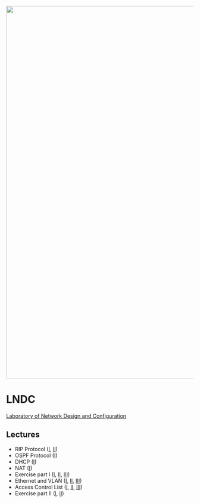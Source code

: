 <a href="https://www.dis.uniroma1.it/"><img src="http://www.dis.uniroma1.it/sites/default/files/marchio%20logo%20eng%20jpg.jpg" width="1000"></a>

# LNDC
[Laboratory of Network Design and Configuration](https://web.uniroma1.it/netlab/laboratory-network-design-and-configuration-ex-laboratorio-applicazioni-telematiche)


## Lectures
- RIP Protocol ([I](https://drive.google.com/open?id=1Wqmqazttf1W7g2hdX4pRmMDi_Tog9ypO&authuser=0), [II](https://drive.google.com/open?id=1DfxHZiXbCJaNU6URO3nVA-g4ol-Bm-B8&authuser=0))
- OSPF Protocol ([I](https://drive.google.com/open?id=1Ka47r9rxQiiR1IRULonhT3wVYlNlOaMa&authuser=0))
- DHCP ([I](https://drive.google.com/open?id=18YfhKxWRAR4vIkktJkgUCLr9-PvfvJhp&authuser=0))
- NAT ([I](https://drive.google.com/open?id=1N0IFNjPBW0RaxGqaiR0Zk1JJHnUHogiS&authuser=0))
- Exercise part I ([I](https://drive.google.com/open?id=1Z2lkByUrnAZiN_HmymbaoQaB03CuIdGD&authuser=0), [II](https://drive.google.com/open?id=1fshRlgqZMDmGelw7ynmH_T4Hi7Hy-ANy&authuser=0), [III](https://drive.google.com/open?id=1P2cYHhWDp1oRP-Fr7heTG-fiZ-9lP3v0&authuser=0))
- Ethernet and VLAN ([I](https://drive.google.com/open?id=1WWK6h0pnd42B3na4vTvzb8QzBt2A69ST&authuser=0), [II](https://drive.google.com/open?id=1fNnZab3QmVOmkUv-wOezbUb6Fo7YqqL_&authuser=0), [III](https://drive.google.com/open?id=1_TqFZd2qApI_aRj3uFEQcHniXz_Efj6m&authuser=0))
- Access Control List ([I](https://drive.google.com/open?id=1zJ_Vd0e4NORDbKsLm-z8MQXvPbg_Iwvh&authuser=0), [II](https://drive.google.com/open?id=1jCkOVPLAfwp3SmQxuiiWO4ewYXp6rJZk&authuser=0), [III](https://drive.google.com/open?id=1u9g4M-UV4QhHXcZRLDsmVnvaeGgb472z&authuser=0))
- Exercise part II ([I](https://drive.google.com/open?id=1uwIr70jSqppfsQJfXkM8RSdV4UezamIY&authuser=0), [II](https://drive.google.com/open?id=1aIQ26zen4dxWWJl2iq9BIczdPZq77c7r&authuser=0))
